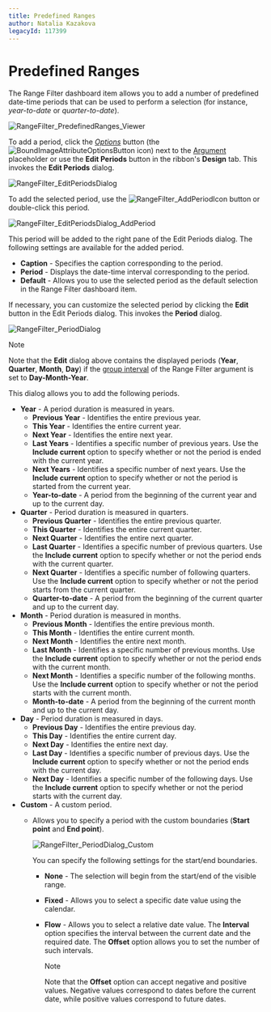 ```yaml
---
title: Predefined Ranges
author: Natalia Kazakova
legacyId: 117399
---
```

# Predefined Ranges
The Range Filter dashboard item allows you to add a number of predefined date-time periods that can be used to perform a selection (for instance, _year-to-date_ or _quarter-to-date_).

![RangeFilter_PredefinedRanges_Viewer](../../../../images/img125408.png)

To add a period, click the _[Options](../../ui-elements/data-items-pane.md)_ button (the ![BoundImageAttributeOptionsButton](../../../../images/img123296.png) icon) next to the [Argument](providing-data.md) placeholder or use the **Edit Periods** button in the ribbon's **Design** tab. This invokes the **Edit Periods** dialog.

![RangeFilter_EditPeriodsDialog](../../../../images/img123455.png)

To add the selected period, use the ![RangeFilter_AddPeriodIcon](../../../../images/img125409.png) button or double-click this period.

![RangeFilter_EditPeriodsDialog_AddPeriod](../../../../images/img123456.png)

This period will be added to the right pane of the Edit Periods dialog. The following settings are available for the added period.
* **Caption** - Specifies the caption corresponding to the period.
* **Period** - Displays the date-time interval corresponding to the period.
* **Default** - Allows you to use the selected period as the default selection in the Range Filter dashboard item.

If necessary, you can customize the selected period by clicking the **Edit** button in the Edit Periods dialog. This invokes the **Period** dialog.

![RangeFilter_PeriodDialog](../../../../images/img123459.png)

> [!NOTE]
> Note that the **Edit** dialog above contains the displayed periods (**Year**, **Quarter**, **Month**, **Day**) if the [group interval](../../data-shaping/grouping.md) of the Range Filter argument is set to **Day-Month-Year**.

This dialog allows you to add the following periods.
* **Year** - A period duration is measured in years.
	* **Previous Year** - Identifies the entire previous year.
	* **This Year** - Identifies the entire current year.
	* **Next Year** - Identifies the entire next year.
	* **Last Years** - Identifies a specific number of previous years. Use the **Include current** option to specify whether or not the period is ended with the current year.
	* **Next Years** - Identifies a specific number of next years. Use the **Include current** option to specify whether or not the period is started from the current year.
	* **Year-to-date** - A period from the beginning of the current year and up to the current day.
* **Quarter** - Period duration is measured in quarters.
	* **Previous Quarter** - Identifies the entire previous quarter.
	* **This Quarter** - Identifies the entire current quarter.
	* **Next Quarter** - Identifies the entire next quarter.
	* **Last Quarter** - Identifies a specific number of previous quarters. Use the **Include current** option to specify whether or not the period ends with the current quarter.
	* **Next Quarter** - Identifies a specific number of following quarters. Use the **Include current** option to specify whether or not the period starts from the current quarter.
	* **Quarter-to-date** - A period from the beginning of the current quarter and up to the current day.
* **Month** - Period duration is measured in months.
	* **Previous Month** - Identifies the entire previous month.
	* **This Month** - Identifies the entire current month.
	* **Next Month** - Identifies the entire next month.
	* **Last Month** - Identifies a specific number of previous months. Use the **Include current** option to specify whether or not the period ends with the current month.
	* **Next Month** - Identifies a specific number of the following months. Use the **Include current** option to specify whether or not the period starts with the current month.
	* **Month-to-date** - A period from the beginning of the current month and up to the current day.
* **Day** - Period duration is measured in days.
	* **Previous Day** - Identifies the entire previous day.
	* **This Day** - Identifies the entire current day.
	* **Next Day** - Identifies the entire next day.
	* **Last Day** - Identifies a specific number of previous days. Use the **Include current** option to specify whether or not the period ends with the current day.
	* **Next Day** - Identifies a specific number of the following days. Use the **Include current** option to specify whether or not the period starts with the current day.
* **Custom** - A custom period.
	* Allows you to specify a period with the custom boundaries (**Start point** and **End point**).
		
		![RangeFilter_PeriodDialog_Custom](../../../../images/img123464.png)
		
		You can specify the following settings for the start/end boundaries.
		* **None** - The selection will begin from the start/end of the visible range.
		* **Fixed** - Allows you to select a specific date value using the calendar.
		* **Flow** - Allows you to select a relative date value. The **Interval** option specifies the interval between the current date and the required date. The **Offset** option allows you to set the number of such intervals.
			
			> [!NOTE]
			> Note that the **Offset** option can accept negative and positive values. Negative values correspond to dates before the current date, while positive values correspond to future dates.